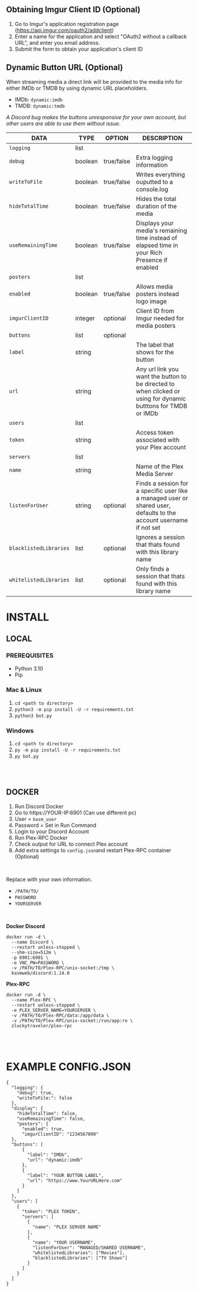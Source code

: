 ## Obtaining Imgur Client ID (Optional)

1. Go to Imgur's application registration page (<https://api.imgur.com/oauth2/addclient>)
2. Enter a name for the application and select "OAuth2 without a callback URL", and enter you email address.
3. Submit the form to obtain your application's client ID


## Dynamic Button URL (Optional)

When streaming media a direct link will be provided to the media info for either IMDb or TMDB by using dynamic URL placeholders.

- IMDb: `dynamic:imdb`
-  TMDB: `dynamic:tmdb`

*A Discord bug makes the buttons unresponsive for your own account, but other users are able to use them without issue.*

| DATA | TYPE | OPTION | DESCRIPTION |
| --- | --- | --- | --- |
|`logging`| list | | |
|`debug`| boolean | true/false | Extra logging information |
|`writeToFile`| boolean | true/false | Writes everything ouputted to a console.log |
|`hideTotalTime`| boolean | true/false | Hides the total duration of the media |
|`useRemainingTime`| boolean | true/false | Displays your media's remaining time instead of elapsed time in your Rich Presence if enabled |
|`posters`| list | | |
|`enabled`| boolean | true/false | Allows media posters instead logo image |
|`imgurClientID`| integer |optional | Client ID from Imgur needed for media posters |
|`buttons`| list | optional | |
|`label`| string | | The label that shows for the button | 
|`url`| string | | Any url link you want the button to be directed to when clicked or using for dynamic butttons for TMDB or IMDb |
|`users`| list | | |
|`token`| string | |Access token associated with your Plex account |
|`servers`| list | |
|`name`| string | | Name of the Plex Media Server |
|`listenForUser`| string |optional | Finds a session for a specific user like a managed user or shared user, defaults to the account username if not set |
|`blacklistedLibraries`| list | optional | Ignores a session that thats found with this library name |
|`whitelistedLibraries`| list | optional | Only finds a session that thats found with this library name |


# INSTALL

## LOCAL

### PREREQUISITES
- Python 3.10
-  Pip
   
### Mac & Linux
1. `cd <path to directory>`
2. `python3 -m pip install -U -r requirements.txt`
3. `python3 bot.py`

### Windows
1. `cd <path to directory>`
2. `py -m pip install -U -r requirements.txt`
3. `py bot.py`
<br />
<br />

## DOCKER

1. Run Discord Docker
2. Go to https://YOUR-IP:6901 (Can use different pc) 
3. User = `kasm_user`
4. Password = Set in Run Command
5. Login to your Discord Account
6. Run Plex-RPC Docker
7. Check output for URL to connect Plex account
8. Add extra settings to `config.json`and restart Plex-RPC container (Optional)
<br />

Replace with your own information. 
- `/PATH/TO/`
- `PASSWORD`
- `YOURSERVER`

<br />

**Docker Discord**
```
docker run -d \
  --name Discord \
  --restart unless-stopped \
  --shm-size=512m \
  -p 6901:6901 \
  -e VNC_PW=PASSWORD \
  -v /PATH/TO/Plex-RPC/unix-socket:/tmp \
  kasmweb/discord:1.14.0
```

**Plex-RPC**
```
docker run -d \
  --name Plex-RPC \
  --restart unless-stopped \
  -e PLEX_SERVER_NAME=YOURSERVER \
  -v /PATH/TO/Plex-RPC/data:/app/data \
  -v /PATH/TO/Plex-RPC/unix-socket:/run/app:ro \
  zluckytraveler/plex-rpc
```
<br />
<br />

# EXAMPLE CONFIG.JSON

```
{
  "logging": {
    "debug": true,
    "writeToFile:": false
  },
  "display": {
    "hideTotalTime": false,
    "useRemainingTime": false,
    "posters": {
      "enabled": true,
      "imgurClientID": "1234567890"
  },
  "buttons": [
      {
        "label": "IMDb",
        "url": "dynamic:imdb"
      },
      {
        "label": "YOUR BUTTON LABEL",
        "url": "https://www.YourURLHere.com"
      }
    ]
  },
  "users": [
    {
      "token": "PLEX TOKEN",
      "servers": [
        {
          "name": "PLEX SERVER NAME"
        },
        {
          "name": "YOUR USERNAME",
          "listenForUser": "MANAGED/SHARED USERNAME",
          "whitelistedLibraries": ["Movies"],
          "blacklistedLibraries": ["TV Shows"]
        }
      ]
    }
  ]
}
```
